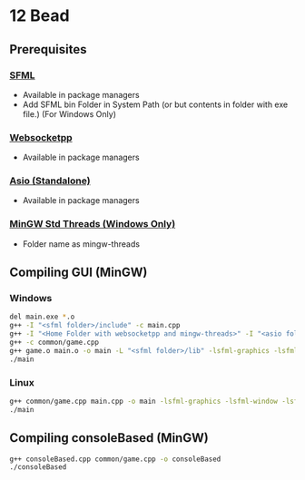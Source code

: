 # 12 Bead

## Prerequisites
### [SFML](https://www.sfml-dev.org/)
- Available in package managers
- Add SFML bin Folder in System Path (or but contents in folder with exe file.) (For Windows Only)
### [Websocketpp](https://github.com/zaphoyd/websocketpp)
- Available in package managers
### [Asio (Standalone)](https://github.com/chriskohlhoff/asio)
- Available in package managers
### [MinGW Std Threads (Windows Only)](https://github.com/meganz/mingw-std-threads)
- Folder name as mingw-threads

## Compiling GUI (MinGW)
### Windows
```sh
del main.exe *.o
g++ -I "<sfml folder>/include" -c main.cpp
g++ -I "<Home Folder with websocketpp and mingw-threads>" -I "<asio folder>/include" -c server/socket.cpp
g++ -c common/game.cpp
g++ game.o main.o -o main -L "<sfml folder>/lib" -lsfml-graphics -lsfml-window -lsfml-system -lws2_32 -lwsock32
./main
```
### Linux
```sh
g++ common/game.cpp main.cpp -o main -lsfml-graphics -lsfml-window -lsfml-system
./main
```

## Compiling consoleBased (MinGW)
```sh
g++ consoleBased.cpp common/game.cpp -o consoleBased
./consoleBased
```